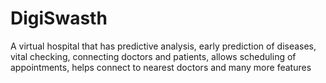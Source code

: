 # DigiSwasth
A virtual hospital that has predictive analysis, early prediction of diseases, vital checking, connecting doctors and patients, allows scheduling of appointments, helps connect to nearest doctors and many more features
